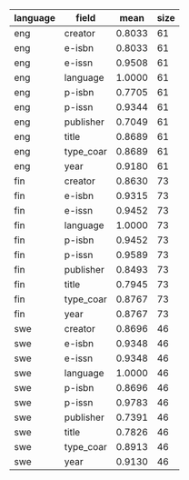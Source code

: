 | language   | field     |   mean |   size |
|------------|-----------|--------|--------|
| eng        | creator   | 0.8033 |     61 |
| eng        | e-isbn    | 0.8033 |     61 |
| eng        | e-issn    | 0.9508 |     61 |
| eng        | language  | 1.0000 |     61 |
| eng        | p-isbn    | 0.7705 |     61 |
| eng        | p-issn    | 0.9344 |     61 |
| eng        | publisher | 0.7049 |     61 |
| eng        | title     | 0.8689 |     61 |
| eng        | type_coar | 0.8689 |     61 |
| eng        | year      | 0.9180 |     61 |
| fin        | creator   | 0.8630 |     73 |
| fin        | e-isbn    | 0.9315 |     73 |
| fin        | e-issn    | 0.9452 |     73 |
| fin        | language  | 1.0000 |     73 |
| fin        | p-isbn    | 0.9452 |     73 |
| fin        | p-issn    | 0.9589 |     73 |
| fin        | publisher | 0.8493 |     73 |
| fin        | title     | 0.7945 |     73 |
| fin        | type_coar | 0.8767 |     73 |
| fin        | year      | 0.8767 |     73 |
| swe        | creator   | 0.8696 |     46 |
| swe        | e-isbn    | 0.9348 |     46 |
| swe        | e-issn    | 0.9348 |     46 |
| swe        | language  | 1.0000 |     46 |
| swe        | p-isbn    | 0.8696 |     46 |
| swe        | p-issn    | 0.9783 |     46 |
| swe        | publisher | 0.7391 |     46 |
| swe        | title     | 0.7826 |     46 |
| swe        | type_coar | 0.8913 |     46 |
| swe        | year      | 0.9130 |     46 |

